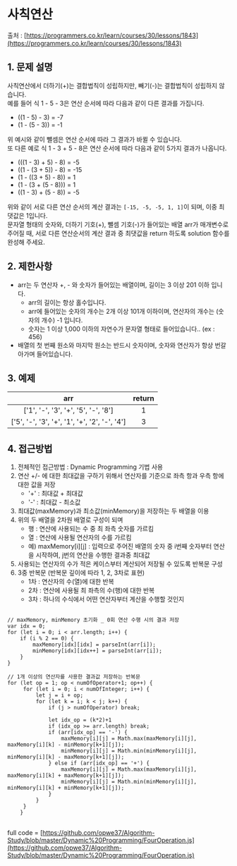 사칙연산
=========
출처 : [https://programmers.co.kr/learn/courses/30/lessons/1843](https://programmers.co.kr/learn/courses/30/lessons/1843)

## 1. 문제 설명

사칙연산에서 더하기(+)는 결합법칙이 성립하지만, 빼기(-)는 결합법칙이 성립하지 않습니다.  
예를 들어 식 1 - 5 - 3은 연산 순서에 따라 다음과 같이 다른 결과를 가집니다.

-   ((1 - 5) - 3) = -7
-   (1 - (5 - 3)) = -1

위 예시와 같이 뺄셈은 연산 순서에 따라 그 결과가 바뀔 수 있습니다.  
또 다른 예로 식 1 - 3 + 5 - 8은 연산 순서에 따라 다음과 같이 5가지 결과가 나옵니다.

-   (((1 - 3) + 5) - 8) = -5
-   ((1 - (3 + 5)) - 8) = -15
-   (1 - ((3 + 5) - 8)) = 1
-   (1 - (3 + (5 - 8))) = 1
-   ((1 - 3) + (5 - 8)) = -5

위와 같이 서로 다른 연산 순서의 계산 결과는  `[-15, -5, -5, 1, 1]`이 되며, 이중 최댓값은 1입니다.  
문자열 형태의 숫자와, 더하기 기호(+), 뺄셈 기호(-)가 들어있는 배열 arr가 매개변수로 주어질 때, 서로 다른 연산순서의 계산 결과 중 최댓값을 return 하도록 solution 함수를 완성해 주세요.

## 2. 제한사항
-   arr는 두 연산자  +,  -  와 숫자가 들어있는 배열이며, 길이는 3 이상 201 이하 입니다.
    -   arr의 길이는 항상 홀수입니다.
    -   arr에 들어있는 숫자의 개수는 2개 이상 101개 이하이며, 연산자의 개수는 (숫자의 개수) -1 입니다.
    -   숫자는 1 이상 1,000 이하의 자연수가 문자열 형태로 들어있습니다.. (ex :  456)
-   배열의 첫 번째 원소와 마지막 원소는 반드시 숫자이며, 숫자와 연산자가 항상 번갈아가며 들어있습니다.

## 3. 예제
arr|return|
|:---:|:---:|
['1', '-', '3', '+', '5', '-', '8']|1
['5', '-', '3', '+', '1', '+', '2', '-', '4']|3
## 4. 접근방법

1. 전체적인 접근방법 :  Dynamic Programming 기법 사용
2. 연산 +/- 에 대한 최대값을 구하기 위해서 연산자를 기준으로 좌측 항과 우측 항에 대한 값을 저장
	- '+' : 최대값 + 최대값
	- '-' : 최대값 - 최소값
3. 최대값(maxMemory)과 최소값(minMemory)을 저장하는 두 배열을 이용
4. 위의 두 배열을 2차원 배열로 구성이 되며
	- 행 : 연산에 사용되는 수 중 최 좌측 숫자를 가르킴
	- 열 : 연산에 사용될 연산자의 수를 가르킴
	- 예) maxMemory[i][j] : 입력으로 주어진 배열의 숫자 중 i번째 숫자부터 연산을 시작하여, j번의 연산을 수행한 결과중 최대값 
5. 사용되는 연산자의 수가 적은 케이스부터 계산되어 저장될 수 있도록 반복문 구성
6. 3중 반복문 (반복문 깊이에 따라 1, 2, 3차로 표현)
	- 1차 : 연산자의 수(열)에 대한 반복
	- 2차 : 연산에 사용될 최 좌측의 수(행)에 대한 반복
	- 3차 : 하나의 수식에서 어떤 연산자부터 계산을 수행할 것인지

<pre>
<code>
// maxMemory, minMemory 초기화 _ 0회 연산 수행 시의 결과 저장
var idx = 0;
for (let i = 0; i < arr.length; i++) {
    if (i % 2 == 0) {
        maxMemory[idx][idx] = parseInt(arr[i]);
        minMemory[idx][idx++] = parseInt(arr[i]);
    }
}

// 1개 이상의 연산자를 사용한 결과값 저장하는 반복문
for (let op = 1; op < numOfOperator+1; op++) {
     for (let i = 0; i < numOfInteger; i++) {
         let j = i + op;
         for (let k = i; k < j; k++) {
             if (j > numOfOperator) break;

             let idx_op = (k*2)+1
             if (idx_op >= arr.length) break;
             if (arr[idx_op] == '-') {
                 maxMemory[i][j] = Math.max(maxMemory[i][j], maxMemory[i][k] - minMemory[k+1][j]);
                 minMemory[i][j] = Math.min(minMemory[i][j], minMemory[i][k] - maxMemory[k+1][j]);
             } else if (arr[idx_op] == '+') {
                 maxMemory[i][j] = Math.max(maxMemory[i][j], maxMemory[i][k] + maxMemory[k+1][j]);
                 minMemory[i][j] = Math.min(minMemory[i][j], minMemory[i][k] + minMemory[k+1][j]);
             }
         }
     }
    }
</code>
</pre>
full code = [https://github.com/opwe37/Algorithm-Study/blob/master/Dynamic%20Programming/FourOperation.js](https://github.com/opwe37/Algorithm-Study/blob/master/Dynamic%20Programming/FourOperation.js)
